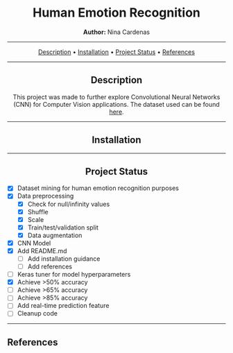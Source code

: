 <div align="center">

# Human Emotion Recognition 


<b>Author:</b> Nina Cardenas

---

[Description](#description) •
[Installation](#installation) •
[Project Status](#project-status) •
[References](#references)

---

## Description

This project was made to further explore Convolutional Neural Networks (CNN) for Computer Vision applications. 
The dataset used can be found [here](https://www.kaggle.com/datasets/deadskull7/fer2013). 

---

## Installation

---



## Project Status

</div>

- [x] Dataset mining for human emotion recognition purposes
- [x] Data preprocessing
  - [x] Check for null/infinity values
  - [x] Shuffle
  - [x] Scale
  - [x] Train/test/validation split
  - [x] Data augmentation
- [x] CNN Model
- [x] Add README.md
  - [ ] Add installation guidance
  - [ ] Add references
- [ ] Keras tuner for model hyperparameters
- [x] Achieve >50% accuracy
- [ ] Achieve >65% accuracy
- [ ] Achieve >85% accuracy
- [ ] Add real-time prediction feature
- [ ] Cleanup code

---

## References






